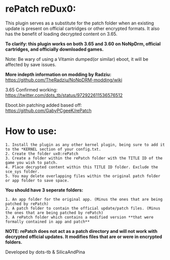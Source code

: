 # rePatch reDux0:

This plugin serves as a substitute for the patch folder when an existing update is present on official cartridges or other encrypted formats. It also has the benefit of loading decrypted content on 3.65.

**To clarify: this plugin works on both 3.65 and 3.60 on NoNpDrm, official cartridges, and officially downloaded games.**

Note: Be wary of using a Vitamin dumped(or similar) eboot, it will be affected by save issues. 


**More indepth information on modding by Radziu:** https://github.com/TheRadziu/NoNpDRM-modding/wiki

3.65 Confirmed working: https://twitter.com/dots_tb/status/972922611536576512

Eboot.bin patching added based off: https://github.com/GabyPCgeeK/rePatch

# How to use:

	1. Install the plugin as any other kernel plugin, being sure to add it to the *KERNEL section of your config.txt.
	2. Create the folder ux0:rePatch
	3. Create a folder within the rePatch folder with the TITLE ID of the game you wish to patch. 
	4. Place decrypted content within this TITLE ID folder. Exclude the sce_sys folder.
	5. You may delete overlapping files within the original patch folder or app folder to save space.

**You should have 3 seperate folders:**

	1. An app folder for the original app. (Minus the ones that are being patched by rePatch)
	2. A patch folder to contain the official update/patch files. (Minus the ones that are being patched by rePatch)
	3. A rePatch folder which contains a modified version **that were formally contained in app and patch**

**NOTE: rePatch does not act as a patch directory and will not work with decrypted official updates. It modifies files that are or were in encrypted folders.**

Developed by dots-tb & SilicaAndPina
